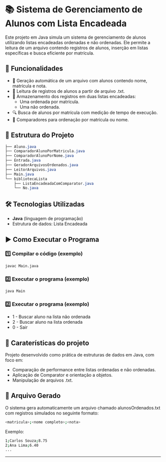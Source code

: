 # 📚 Sistema de Gerenciamento de Alunos com Lista Encadeada
Este projeto em Java simula um sistema de gerenciamento de alunos utilizando listas encadeadas ordenadas e não ordenadas. Ele permite a leitura de um arquivo contendo registros de alunos, inserção em listas específicas e busca eficiente por matrícula.

## 🧩 Funcionalidades
- 📄 Geração automática de um arquivo com alunos contendo nome, matrícula e nota.
- 📖 Leitura de registros de alunos a partir de arquivo .txt.
- 💾 Armazenamento dos registros em duas listas encadeadas:
  - Uma ordenada por matrícula.
  - Uma não ordenada.
- 🔍 Busca de alunos por matrícula com medição de tempo de execução.
- 🧪 Comparadores para ordenação por matrícula ou nome.

## 📂 Estrutura do Projeto
```css
├── Aluno.java
├── ComparadorAlunoPorMatricula.java
├── ComparadorAlunoPorNome.java
├── Entrada.java
├── GeradorArquivosOrdenados.java
├── LeitorArquivos.java
├── Main.java
└── bibliotecaLista
    ├── ListaEncadeadaComComparator.java
    └── No.java
```

## 🛠 Tecnologias Utilizadas
- **Java** (linguagem de programação)
- Estrutura de dados: Lista Encadeada

## ▶️ Como Executar o Programa
### 1️⃣ Compilar o código (exemplo)
```bash
javac Main.java
```

### 2️⃣ Executar o programa (exemplo)
```bash
java Main
```
### 2️⃣ Executar o programa (exemplo)
- 1 - Buscar aluno na lista não ordenada
- 2 - Buscar aluno na lista ordenada
- 0 - Sair

## 📝 Caraterísticas do projeto
Projeto desenvolvido como prática de estruturas de dados em Java, com foco em:
- Comparação de performance entre listas ordenadas e não ordenadas.
- Aplicação de Comparator e orientação a objetos.
- Manipulação de arquivos .txt.

## 📎 Arquivo Gerado
O sistema gera automaticamente um arquivo chamado alunosOrdenados.txt com registros simulados no seguinte formato:
```bash
<matricula>;<nome completo>;<nota>
```
Exemplo:
```bash
1;Carlos Souza;8.75
2;Ana Lima;6.40
...
```

---


